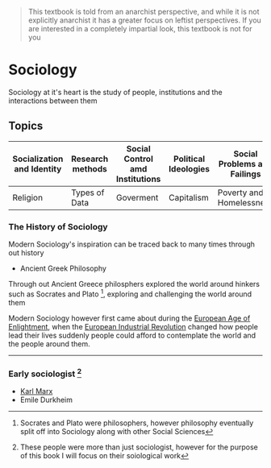 > This textbook is told from an anarchist perspective, and while it is not explicitly anarchist it has a greater focus on leftist perspectives. If you are interested in a completely impartial look, this textbook is not for you

# Sociology

Sociology at it's heart is the study of people, institutions and the interactions between them

## Topics

| Socialization and Identity | Research methods | Social Control amd Institutions | Political Ideologies | Social Problems and Failings   |
| -------------------------- | ---------------- | ------------------------------- | -------------------- | ------------------------------ |
| Religion                   | Types of Data    | Goverment                       | Capitalism           | Poverty and Homelessness       |

### The History of Sociology 

Modern Sociology's inspiration can be traced back to many times through out history

* Ancient Greek Philosophy

Through out Ancient Greece philosphers explored the world around 
hinkers such as Socrates and Plato [^1], exploring and challenging the world around them 

Modern Sociology however first came about during the [European Age of Enlightment](../main/Events%20and%20History/European%20Enlightenment.md), when the [European Industrial Revolution](../main/Events%20and%20History/European%20Industrial%20Revolution.md) changed how people lead their lives
  suddenly people could afford to contemplate the world and the people around them. 

--- 

### Early sociologist [^2]


* [Karl Marx](../main/People%20and%20Groups/Karl%20Marx.md)
* Emile Durkheim


[^1]: Socrates and Plato were philosophers, however philosophy eventually split off into Sociology along with other Social Sciences
[^2]: These people were more than just sociologist, however for the purpose of this book I will focus on their soiological work
